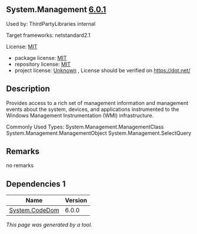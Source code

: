 System.Management [6.0.1](https://www.nuget.org/packages/System.Management/6.0.1)
--------------------

Used by: ThirdPartyLibraries internal

Target frameworks: netstandard2.1

License: [MIT](../../../../licenses/mit) 

- package license: [MIT](https://licenses.nuget.org/MIT) 
- repository license: [MIT](https://github.com/dotnet/runtime) 
- project license: [Unknown](https://dot.net/) , License should be verified on https://dot.net/

Description
-----------
Provides access to a rich set of management information and management events about the system, devices, and applications instrumented to the Windows Management Instrumentation (WMI) infrastructure.

Commonly Used Types:
System.Management.ManagementClass
System.Management.ManagementObject
System.Management.SelectQuery

Remarks
-----------
no remarks


Dependencies 1
-----------

|Name|Version|
|----------|:----|
|[System.CodeDom](../../../../packages/nuget.org/system.codedom/6.0.0)|6.0.0|

*This page was generated by a tool.*